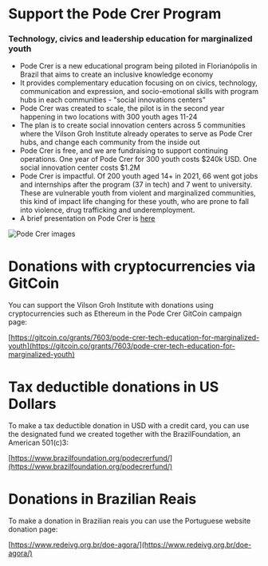 # Support the Pode Crer Program
### Technology, civics and leadership education for marginalized youth

- Pode Crer is a new educational program being piloted in Florianópolis in Brazil that aims to create an inclusive knowledge economy 
- It provides complementary education focusing on on civics, technology, communication and expression, and socio-emotional skills
with program hubs in each communities - "social innovations centers"
- Pode Crer was created to scale, the pilot is in the second year happening in two locations with 300 youth ages 11-24
- The plan is to create social innovation centers across 5 communities where the Vilson Groh Institute already operates to serve as Pode Crer hubs, and change each community from the inside out 
- Pode Crer is free, and we are fundraising to support continuing operations. One year of Pode Crer for 300 youth costs $240k USD. One social innovation center costs $1.2M
- Pode Crer is impactful. Of 200 youth aged 14+ in 2021, 66 went got jobs and internships after the program (37 in tech) and 7 went to university. These are vulnerable youth from violent and marginalized communities, this kind of impact life changing for these youth, who are prone to fall into violence, drug trafficking and underemployment.
- A brief presentation on Pode Crer is [here](https://docs.google.com/presentation/d/1OCvBwtLGfgKywJC2TbuCzU3ia4oNltaINNVUHnn3dBs/edit?usp=sharing)

![Pode Crer images](https://pbs.twimg.com/media/Fc1djHZagAI--xu?format=jpg&name=4096x4096)

# Donations with cryptocurrencies via GitCoin
You can support the Vilson Groh Institute with donations using cryptocurrencies
such as Ethereum in the Pode Crer GitCoin campaign page:

[https://gitcoin.co/grants/7603/pode-crer-tech-education-for-marginalized-youth](https://gitcoin.co/grants/7603/pode-crer-tech-education-for-marginalized-youth)



# Tax deductible donations in US Dollars
To make a tax deductible donation in USD with a credit card, 
you can use the designated fund we created together with the BrazilFoundation, an American 501(c)3:

[https://www.brazilfoundation.org/podecrerfund/](https://www.brazilfoundation.org/podecrerfund/)

# Donations in Brazilian Reais
To make a donation in Brazilian reais you can use the Portuguese website donation page: 

[https://www.redeivg.org.br/doe-agora/](https://www.redeivg.org.br/doe-agora/)
